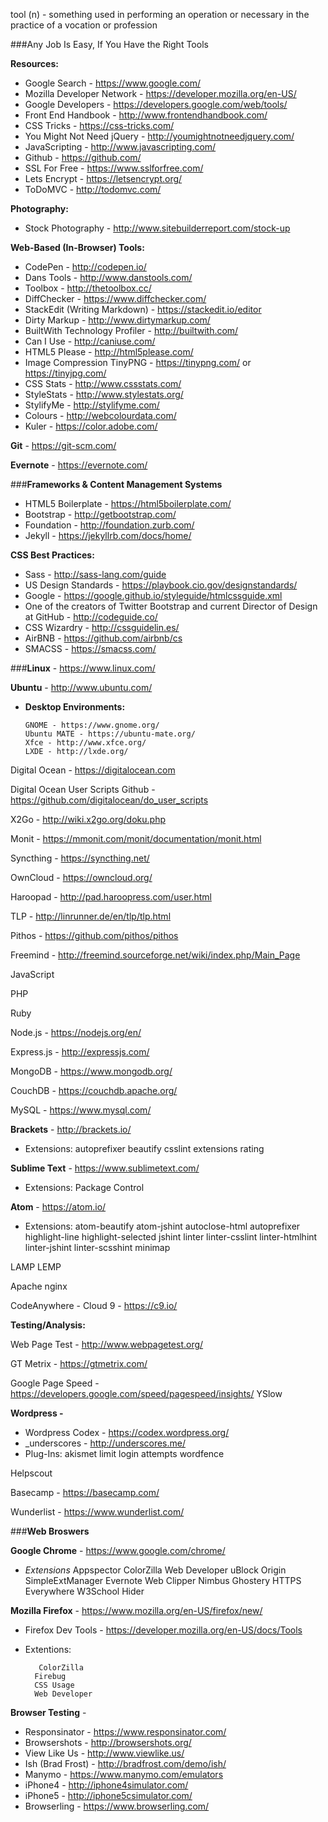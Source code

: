 

tool (n) -  something used in performing an operation or necessary in the practice of a vocation or profession 

###Any Job Is Easy, If You Have the Right Tools


**Resources:**

 - Google Search - https://www.google.com/
 - Mozilla Developer Network - https://developer.mozilla.org/en-US/
 - Google Developers - https://developers.google.com/web/tools/
 - Front End Handbook - http://www.frontendhandbook.com/
 - CSS Tricks - https://css-tricks.com/
 - You Might Not Need jQuery - http://youmightnotneedjquery.com/
 - JavaScripting - http://www.javascripting.com/
 - Github - https://github.com/
 - SSL For Free - https://www.sslforfree.com/
 - Lets Encrypt - https://letsencrypt.org/
 - ToDoMVC - http://todomvc.com/

**Photography:**

 - Stock Photography - http://www.sitebuilderreport.com/stock-up

**Web-Based (In-Browser) Tools:**

 - CodePen - http://codepen.io/
 - Dans Tools - http://www.danstools.com/
 - Toolbox - http://thetoolbox.cc/
 - DiffChecker - https://www.diffchecker.com/
 - StackEdit (Writing Markdown) - https://stackedit.io/editor
 - Dirty Markup - http://www.dirtymarkup.com/
 - BuiltWith Technology Profiler - http://builtwith.com/
 - Can I Use - http://caniuse.com/
 - HTML5 Please - http://html5please.com/
 - Image Compression TinyPNG - https://tinypng.com/ or https://tinyjpg.com/
 - CSS Stats - http://www.cssstats.com/
 - StyleStats - http://www.stylestats.org/
 - StylifyMe - http://stylifyme.com/
 - Colours - http://webcolourdata.com/
 - Kuler - https://color.adobe.com/

**Git** - https://git-scm.com/

**Evernote** - https://evernote.com/


###**Frameworks & Content Management Systems**
 - HTML5 Boilerplate - https://html5boilerplate.com/
 - Bootstrap - http://getbootstrap.com/
 - Foundation - http://foundation.zurb.com/
 - Jekyll - https://jekyllrb.com/docs/home/

**CSS Best Practices:**

 - Sass - http://sass-lang.com/guide
 - US Design Standards - https://playbook.cio.gov/designstandards/
 - Google - https://google.github.io/styleguide/htmlcssguide.xml
 - One of the creators of Twitter Bootstrap and current Director of Design at GitHub - http://codeguide.co/
 - CSS Wizardry - http://cssguidelin.es/
 - AirBNB - https://github.com/airbnb/cs
 - SMACSS - https://smacss.com/



###**Linux** - https://www.linux.com/

**Ubuntu** - http://www.ubuntu.com/
 - **Desktop Environments:**

	   GNOME - https://www.gnome.org/
       Ubuntu MATE - https://ubuntu-mate.org/
       Xfce - http://www.xfce.org/
       LXDE - http://lxde.org/

Digital Ocean - https://digitalocean.com

Digital Ocean User Scripts Github - https://github.com/digitalocean/do_user_scripts

X2Go - http://wiki.x2go.org/doku.php

Monit - https://mmonit.com/monit/documentation/monit.html

Syncthing - https://syncthing.net/

OwnCloud - https://owncloud.org/

Haroopad - http://pad.haroopress.com/user.html

TLP - http://linrunner.de/en/tlp/tlp.html

Pithos - https://github.com/pithos/pithos

Freemind - http://freemind.sourceforge.net/wiki/index.php/Main_Page

JavaScript

PHP

Ruby

Node.js - https://nodejs.org/en/

Express.js - http://expressjs.com/

MongoDB - https://www.mongodb.org/

CouchDB - https://couchdb.apache.org/

MySQL - https://www.mysql.com/

**Brackets** - http://brackets.io/
 - Extensions:
          autoprefixer
          beautify
          csslint
          extensions rating
         
**Sublime Text** -  https://www.sublimetext.com/

 - Extensions:
		Package Control
         
**Atom** - https://atom.io/
     

 - Extensions:
		 atom-beautify
         atom-jshint
         autoclose-html
         autoprefixer
         highlight-line
         highlight-selected
         jshint
         linter
         linter-csslint
         linter-htmlhint
         linter-jshint
         linter-scsshint
         minimap

LAMP
LEMP

Apache
nginx

CodeAnywhere - 
Cloud 9 - https://c9.io/

**Testing/Analysis:**

Web Page Test - http://www.webpagetest.org/

GT Metrix - https://gtmetrix.com/

Google Page Speed - https://developers.google.com/speed/pagespeed/insights/
YSlow


**Wordpress -** 
 - Wordpress Codex - https://codex.wordpress.org/
 - _underscores - http://underscores.me/
 - Plug-Ins:
		akismet
        limit login attempts
        wordfence

Helpscout

Basecamp - https://basecamp.com/

Wunderlist - https://www.wunderlist.com/

###**Web Broswers**

**Google Chrome** - https://www.google.com/chrome/
 - *Extensions*
    	 Appspector
 		ColorZilla
 		Web Developer
 		uBlock Origin
 		SimpleExtManager
 		Evernote Web Clipper
 		Nimbus
 		Ghostery
 		HTTPS Everywhere
 		W3School Hider

**Mozilla Firefox** - https://www.mozilla.org/en-US/firefox/new/

- Firefox Dev Tools - https://developer.mozilla.org/en-US/docs/Tools
- Extentions:

		 ColorZilla
 		Firebug
 		CSS Usage
 		Web Developer

**Browser Testing** -

 - Responsinator - https://www.responsinator.com/
 - Browsershots - http://browsershots.org/
 - View Like Us - http://www.viewlike.us/
 - Ish (Brad Frost) - http://bradfrost.com/demo/ish/
 - Manymo - https://www.manymo.com/emulators
 - iPhone4 - http://iphone4simulator.com/
 - iPhone5 - http://iphone5csimulator.com/
 - Browserling - https://www.browserling.com/
